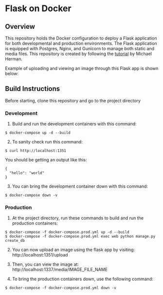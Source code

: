 # Flask on Docker

## Overview

This repository holds the Docker configuration to deploy a Flask application for both developmental and production environments. 
The Flask application is equipped with Postgres, Nginx, and Gunicorn to manage both static and media files. This repository is created
by following the [tutorial](https://testdriven.io/blog/dockerizing-flask-with-postgres-gunicorn-and-nginx) by Michael Herman. 

Example of uploading and viewing an image through this Flask app is shown below:

## Build Instructions

Before starting, clone this repository and go to the project directory

### Development

1. Build and run the development containers with this command: 

```
$ docker-compose up -d --build
```

2. To sanity check run this command: 

```
$ curl http://localhost:1351
```

You should be getting an output like this:
```
{
  "hello": "world"
}
```

3. You can bring the development container down with this command: 

```
$ docker-compose down -v
```

### Production

1. At the project directory, run these commands to build and run the production containers:

```
$ docker-compose -f docker-compose.prod.yml up -d --build
$ docker-compose -f docker-compose.prod.yml exec web python manage.py create_db
```

2. You can now upload an image using the flask app by visiting: http://localhost:1351/upload
3. Then, you can view the image at: http://localhost:1337/media/IMAGE_FILE_NAME

4. To bring the production containers down, use the following command:

```
$ docker-compose -f docker-compose.prod.yml down -v
```


